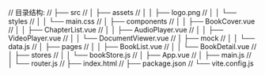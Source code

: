 // 目录结构:
// ├── src
// │   ├── assets
// │   │   ├── logo.png
// │   │   └── styles
// │   │       └── main.css
// │   ├── components
// │   │   ├── BookCover.vue
// │   │   ├── ChapterList.vue
// │   │   ├── AudioPlayer.vue
// │   │   ├── VideoPlayer.vue
// │   │   └── DocumentViewer.vue
// │   ├── mock
// │   │   └── data.js
// │   ├── pages
// │   │   ├── BookList.vue
// │   │   └── BookDetail.vue
// │   ├── stores
// │   │   └── bookStore.js
// │   ├── App.vue
// │   ├── main.js
// │   └── router.js
// ├── index.html
// ├── package.json
// └── vite.config.js